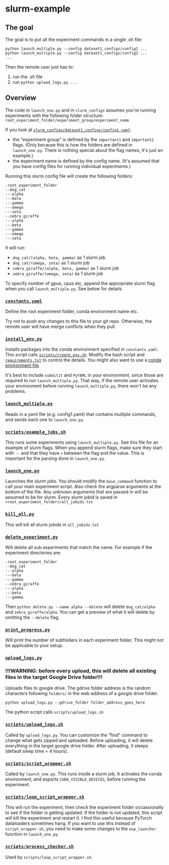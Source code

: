 # slurm-example

## The goal
The goal is to put all the experiment commands in a single .sh file:
```
python launch_multiple.py --config dataset1_configs/config1 ...
python launch_multiple.py --config dataset1_configs/config2 ...
...
```
Then the remote user just has to:
1. run the .sh file
2. run ```python upload_logs.py ...```


## Overview

The code in ```launch_one.py``` and in ```slurm_configs``` assumes you're running experiments with the following folder structure:
```root_experiment_folder/experiment_group/experiment_name```

If you look at [```slurm_configs/dataset1_configs/config1.yaml```](https://github.com/KevinMusgrave/slurm-example/blob/main/slurm_configs/dataset1_configs/config1.yaml):

 - the "experiment group" is defined by the ```important1``` and ```important2``` flags. (Only because this is how the folders are defined in ```launch_one.py```. There is nothing special about the flag names, it's just an example.)
 - the experiment name is defined by the config name. (It's assumed that you have config files for running individual experiments.)

Running this slurm config file will create the following folders:
```
-root_experiment_folder
--dog_cat
---alpha
---beta
---gamma
---omega
---zeta
--zebra_giraffe
---alpha
---beta
---gamma
---omega
---zeta
```

It will run:
- ```dog_cat/(alpha, beta, gamma)``` as 1 slurm job
- ```dog_cat/(omega, zeta)``` as 1 slurm job
- ```zebra_giraffe/(alpha, beta, gamma)``` as 1 slurm job
- ```zebra_giraffe/(omega, zeta)``` as 1 slurm job

To specify number of gpus, cpus etc, append the appropriate slurm flag when you call ```launch_multiple.py```. See below for details



### [```constants.yaml```](https://github.com/KevinMusgrave/slurm-example/blob/main/constants.yaml)
Define the root experiment folder, conda environment name etc.

Try not to push any changes to this file to your git repo. Otherwise, the remote user will have merge conflicts when they pull.

### [```install_env.py```](https://github.com/KevinMusgrave/slurm-example/blob/main/install_env.py)
Installs packages into the conda environment specified in ```constants.yaml```. This script calls [```scripts/create_env.sh```](https://github.com/KevinMusgrave/slurm-example/blob/main/scripts/create_env.sh). Modify the bash script and [```requirements.txt```](https://github.com/KevinMusgrave/slurm-example/blob/main/requirements.txt) to control the details. You might also want to use a [conda environment file](https://conda.io/projects/conda/en/latest/user-guide/tasks/manage-environments.html#exporting-the-environment-yml-file).

It's best to include ```submitit``` and ```PyYAML``` in your environment, since those are required to run ```launch_multiple.py```. That way, if the remote user activates your environment before running ```launch_multiple.py```, there won't be any problems.


### [```launch_multiple.py```](https://github.com/KevinMusgrave/slurm-example/blob/main/launch_multiple.py)
Reads in a yaml file (e.g. config1.yaml) that contains multiple commands, and sends each one to ```launch_one.py```.

### [```scripts/example_jobs.sh```](https://github.com/KevinMusgrave/slurm-example/blob/main/scripts/example_jobs.sh)
This runs some experiments using ```launch_multiple.py```. See this file for an example of slurm flags. When you append slurm flags, make sure they start with ```--``` and that they have ```=``` between the flag and the value. This is important for the parsing done in ```launch_one.py```.

### [```launch_one.py```](https://github.com/KevinMusgrave/slurm-example/blob/main/launch_one.py)
Launches the slurm jobs. You should modify the ```base_command``` function to call your main experiment script. Also check the argparse arguments at the bottom of the file. Any unknown arguments that are passed in will be assumed to be for slurm. Every slurm jobid is saved in ```<root_experiment_folder>/all_jobids.txt```

### [```kill_all.py```](https://github.com/KevinMusgrave/slurm-example/blob/main/kill_all.py)
This will kill all slurm jobids in ```all_jobids.txt```

### [```delete_experiment.py```](https://github.com/KevinMusgrave/slurm-example/blob/main/delete_experiment.py)
Will delete all sub experiments that match the name. For example if the experiment directories are:

```
-root_experiment_folder
--dog_cat
---alpha
---beta
---gamma
--zebra_giraffe
---alpha
---beta
---gamma
```
Then ```python delete.py --name alpha --delete``` will delete ```dog_cat/alpha``` and ```zebra_giraffe/alpha```.
You can get a preview of what it will delete by omitting the ```--delete``` flag.

### [```print_progress.py```](https://github.com/KevinMusgrave/slurm-example/blob/main/print_progress.py)
Will print the number of subfolders in each experiment folder. This might not be applicable to your setup.

### [```upload_logs.py```](https://github.com/KevinMusgrave/slurm-example/blob/main/upload_logs.py)
### !!!WARNING: before every upload, this will delete all existing files in the target Google Drive folder!!!
Uploads files to google drive. The gdrive folder address is the random characters following ```folders/``` in the web address of a google drive folder.

```python upload_logs.py --gdrive_folder folder_address_goes_here```

The python script calls ```scripts/upload_logs.sh```

### [```scripts/upload_logs.sh```](https://github.com/KevinMusgrave/slurm-example/blob/main/scripts/upload_logs.sh)
Called by ```upload_logs.py```. You can customize the "find" command to change what gets zipped and uploaded. Before uploading, it will delete everything in the target google drive folder. After uploading, it sleeps (default sleep time = 4 hours).

### [```scripts/script_wrapper.sh```](https://github.com/KevinMusgrave/slurm-example/blob/main/scripts/script_wrapper.sh)
Called by ```launch_one.py```. This runs inside a slurm job. It activates the conda environment, and exports ```CUDA_VISIBLE_DEVICES```, before running the experiment.

### [```scripts/loop_script_wrapper.sh```](https://github.com/KevinMusgrave/slurm-example/blob/main/scripts/loop_script_wrapper.sh)
This will run the experiment, then check the experiment folder occassionally to see if the folder is getting updated. If the folder is not updated, this script will kill the experiment and restart it. I find this useful because PyTorch dataloaders sometimes hang. If you want to use this instead of ```script_wrapper.sh```, you need to make some changes to the ```exp_launcher``` function in ```launch_one.py```.

### [```scripts/process_checker.sh```](https://github.com/KevinMusgrave/slurm-example/blob/main/scripts/process_checker.sh)
Used by ```scripts/loop_script_wrapper.sh```.

